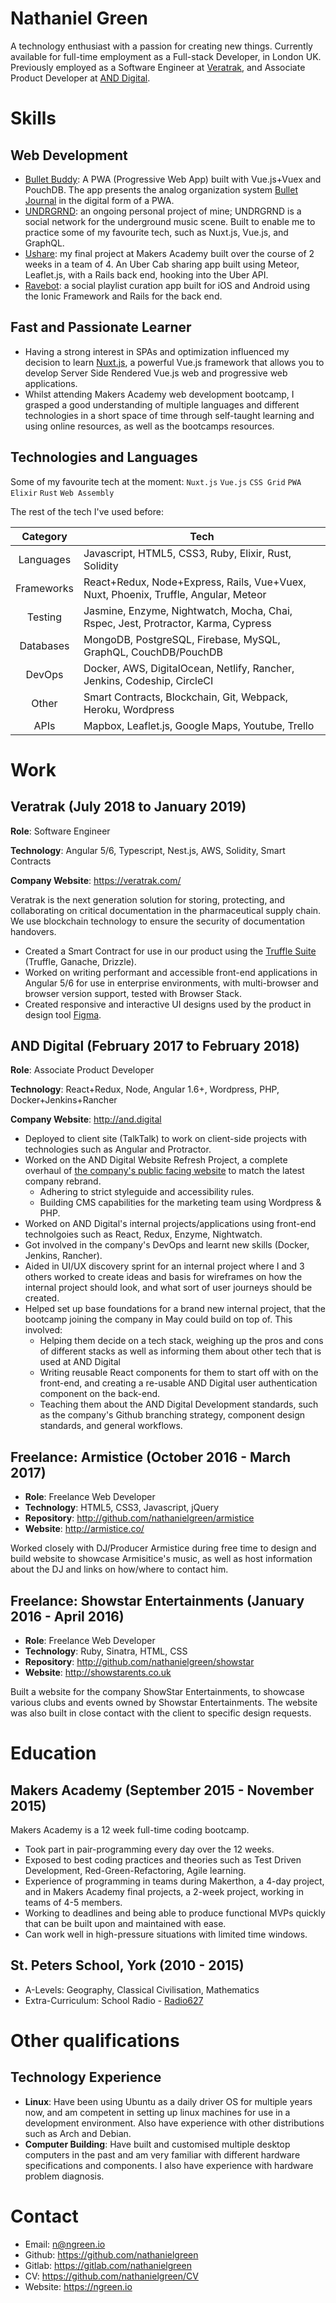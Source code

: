 # Nathaniel Green

A technology enthusiast with a passion for creating new things. Currently 
available for full-time employment as a Full-stack Developer, in London
UK.
Previously employed as a Software Engineer at [Veratrak](https://veratrak.com/),
and Associate Product Developer at [AND Digital](https://and.digital/).

# Skills

## Web Development

- [Bullet Buddy](https://github.com/nathanielgreen/bulletbuddy): A PWA
  (Progressive Web App) built with Vue.js+Vuex and PouchDB. The app presents the
  analog organization system [Bullet Journal](http://bulletjournal.com/) in
  the digital form of a PWA.
- [UNDRGRND](https://github.com/nathanielgreen/UNDRGRND): an ongoing personal
  project of mine; UNDRGRND is a social network for the underground music scene.
  Built to enable me to practice some of my favourite tech, such as Nuxt.js, Vue.js,
  and GraphQL.
- [Ushare](https://github.com/nathanielgreen/Ushare): my final project at
  Makers Academy built over the course of 2 weeks in a team of 4. An Uber Cab
  sharing app built using Meteor, Leaflet.js, with a Rails back end, hooking
  into the Uber API.
- [Ravebot](https://github.com/nathanielgreen/ravebot): a social playlist curation
  app built for iOS and Android using the Ionic Framework and Rails for the
  back end.

## Fast and Passionate Learner

- Having a strong interest in SPAs and optimization influenced my decision
  to learn [Nuxt.js](https://nuxtjs.org/), a powerful Vue.js framework that
  allows you to develop Server Side Rendered Vue.js web and progressive web
  applications.
- Whilst attending Makers Academy web development bootcamp, I grasped a good 
  understanding of multiple languages and different technologies 
  in a short space of time through self-taught learning and using online resources, 
  as well as the bootcamps resources.

## Technologies and Languages

Some of my favourite tech at the moment:
`Nuxt.js` `Vue.js` `CSS Grid` `PWA` `Elixir` `Rust` `Web Assembly`

The rest of the tech I've used before:

| Category   | Tech                                                                                       |
|:----------:| ------------------------------------------------------------------------------------------ | 
| Languages  | Javascript, HTML5, CSS3, Ruby, Elixir, Rust, Solidity                                      |
| Frameworks | React+Redux, Node+Express, Rails, Vue+Vuex, Nuxt, Phoenix, Truffle, Angular, Meteor        |
| Testing    | Jasmine, Enzyme, Nightwatch, Mocha, Chai, Rspec, Jest, Protractor, Karma, Cypress          |
| Databases  | MongoDB, PostgreSQL, Firebase, MySQL, GraphQL, CouchDB/PouchDB                             |
| DevOps     | Docker, AWS, DigitalOcean, Netlify, Rancher, Jenkins, Codeship, CircleCI                   |
| Other      | Smart Contracts, Blockchain, Git, Webpack, Heroku, Wordpress                               |
| APIs       | Mapbox, Leaflet.js, Google Maps, Youtube, Trello                                           |

# Work 

## Veratrak (July 2018 to January 2019)

**Role**: Software Engineer

**Technology**: Angular 5/6, Typescript, Nest.js, AWS, Solidity, Smart Contracts

**Company Website**: https://veratrak.com/

Veratrak is the next generation solution for storing, protecting, and
collaborating on critical documentation in the pharmaceutical supply chain.
We use blockchain technology to ensure the security of documentation handovers.

- Created a Smart Contract for use in our product using the 
  [Truffle Suite](https://www.truffleframework.com/) (Truffle, Ganache, Drizzle).
- Worked on writing performant and accessible front-end applications in Angular 5/6 
  for use in enterprise environments, with multi-browser and browser version 
  support, tested with Browser Stack.
- Created responsive and interactive UI designs used by the product in design
  tool [Figma](https://www.figma.com).

## AND Digital (February 2017 to February 2018)

**Role**: Associate Product Developer

**Technology**: React+Redux, Node, Angular 1.6+, Wordpress, PHP, Docker+Jenkins+Rancher

**Company Website**: http://and.digital
 
- Deployed to client site (TalkTalk) to work on client-side projects with 
  technologies such as Angular and Protractor.
- Worked on the AND Digital Website Refresh Project, a complete overhaul of 
  [the company's public facing website](http://and.digital) to match the latest 
  company rebrand.
    - Adhering to strict styleguide and accessibility rules.
    - Building CMS capabilities for the marketing team using Wordpress & PHP.
- Worked on AND Digital's internal projects/applications using front-end 
  technolgoies such as React, Redux, Enzyme, Nightwatch.
- Got involved in the company's DevOps and learnt new skills (Docker, Jenkins,
  Rancher).
- Aided in UI/UX discovery sprint for an internal project where I and 3 others
  worked to create ideas and basis for wireframes on how the internal project 
  should look, and what sort of user journeys should be created.
- Helped set up base foundations for a brand new internal project, that the
  bootcamp joining the company in May could build on top of. This involved:
  - Helping them decide on a tech stack, weighing up the pros and cons of
    different stacks as well as informing them about other tech that is used at
    AND Digital
  - Writing reusable React components for them to start off with on the
    front-end, and creating a re-usable AND Digital user authentication component
    on the back-end.
  - Teaching them about the AND Digital Development standards, such as the
    company's Github branching strategy, component design standards, and general
    workflows.

## Freelance: Armistice (October 2016 - March 2017) 

- **Role**: Freelance Web Developer
- **Technology**: HTML5, CSS3, Javascript, jQuery
- **Repository**: http://github.com/nathanielgreen/armistice
- **Website**: http://armistice.co/

Worked closely with DJ/Producer Armistice during free time to design and build
website to showcase Armisitice's music, as well as host information about the DJ
and links on how/where to contact him.

## Freelance: Showstar Entertainments (January 2016 - April 2016)

- **Role**: Freelance Web Developer
- **Technology**: Ruby, Sinatra, HTML, CSS
- **Repository**: http://github.com/nathanielgreen/showstar
- **Website**: http://showstarents.co.uk

Built a website for the company ShowStar Entertainments, to showcase various
clubs and events owned by Showstar Entertainments. The website was also built in
close contact with the client to specific design requests.

# Education

## Makers Academy (September 2015 - November 2015)

Makers Academy is a 12 week full-time coding bootcamp.

- Took part in pair-programming every day over the 12 weeks.
- Exposed to best coding practices and theories such as Test Driven Development,
  Red-Green-Refactoring, Agile learning.
- Experience of programming in teams during Makerthon, a 4-day project, and in
  Makers Academy final projects, a 2-week project, working in teams of 4-5
  members.
- Working to deadlines and being able to produce functional MVPs quickly that
  can be built upon and maintained with ease.
- Can work well in high-pressure situations with limited time windows.
 
## St. Peters School, York (2010 - 2015)

- A-Levels: Geography, Classical Civilisation, Mathematics
- Extra-Curriculum: School Radio -
  [Radio627](https://apps.stpetersyork.org.uk/radio/)

# Other qualifications

## Technology Experience

- **Linux**: Have been using Ubuntu as a daily driver OS for multiple years now, and am
  competent in setting up linux machines for use in a development environment.
  Also have experience with other distributions such as Arch and Debian.
- **Computer Building**: Have built and customised multiple desktop computers in
  the past and am very familiar with different hardware specifications and
  components. I also have experience with hardware problem diagnosis.

# Contact

- Email: n@ngreen.io
- Github: https://github.com/nathanielgreen
- Gitlab: https://gitlab.com/nathanielgreen
- CV: https://github.com/nathanielgreen/CV
- Website: https://ngreen.io
